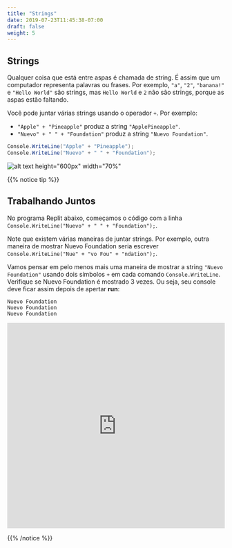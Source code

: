 ```yaml
---
title: "Strings"
date: 2019-07-23T11:45:38-07:00
draft: false
weight: 5
---
```


## Strings

Qualquer coisa que está entre aspas é chamada de string. É assim que um computador representa palavras ou frases. Por exemplo, `"a"`, `"2"`, `"banana!"` e `"Hello World"` são strings, mas `Hello World` e `2` não são strings, porque as aspas estão faltando.

Você pode juntar várias strings usando o operador `+`. Por exemplo:

- `"Apple" + "Pineapple"` produz a string `"ApplePineapple"`.
- `"Nuevo" + " " + "Foundation"` produz a string `"Nuevo Foundation"`.

```csharp
Console.WriteLine("Apple" + "Pineapple");
Console.WriteLine("Nuevo" + " " + "Foundation");
```

![alt text height="600px" width="70%"](../media/strings-intro.PNG "Combinando strings com +")

{{% notice tip %}}

## Trabalhando Juntos

No programa Replit abaixo, começamos o código com a linha `Console.WriteLine("Nuevo" + " " + "Foundation");`.

Note que existem várias maneiras de juntar strings. Por exemplo, outra maneira de mostrar Nuevo Foundation seria escrever `Console.WriteLine("Nue" + "vo Fou" + "ndation");`.

Vamos pensar em pelo menos mais uma maneira de mostrar a string `"Nuevo Foundation"` usando dois símbolos `+` em cada comando `Console.WriteLine`. Verifique se Nuevo Foundation é mostrado 3 vezes. Ou seja, seu console deve ficar assim depois de apertar **run**:

```
Nuevo Foundation
Nuevo Foundation
Nuevo Foundation
```

<iframe width="100%" height="475" src="https://dotnetfiddle.net/Widget/itRFnP" frameborder="0"></iframe>

{{% /notice %}}
